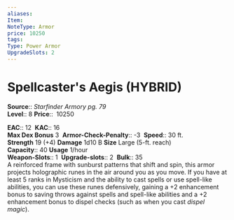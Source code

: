 ```yaml
---
aliases: 
Item:
NoteType: Armor
price: 10250
tags: 
Type: Power Armor
UpgradeSlots: 2
---
```


# Spellcaster's Aegis (HYBRID)

**Source**:: _Starfinder Armory pg. 79_  
**Level**:: 8
**Price**::  10250  

**EAC**:: 12 
**KAC**:: 16  
**Max Dex Bonus** 3 
**Armor-Check-Penalty**:: -3 
**Speed**:: 30 ft.  
**Strength** 19 (+4) **Damage** 1d10 B **Size** Large (5-ft. reach)  
**Capacity**:: 40 **Usage** 1/hour  
**Weapon-Slots**:: 1 
**Upgrade-slots**:: 2 
**Bulk**:: 35  
A reinforced frame with sunburst patterns that shift and spin, this armor projects holographic runes in the air around you as you move. If you have at least 5 ranks in Mysticism and the ability to cast spells or use spell-like abilities, you can use these runes defensively, gaining a +2 enhancement bonus to saving throws against spells and spell-like abilities and a +2 enhancement bonus to dispel checks (such as when you cast _dispel magic_).

